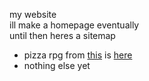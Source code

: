 my website  
ill make a homepage eventually  
until then heres a sitemap  
- pizza rpg from [this](https://www.youtube.com/watch?v=fyi4vfbKEeo) is [here](https://anderwya000.github.io/pizzalegends/)
- nothing else yet
